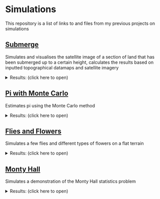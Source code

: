 # Simulations

This repository is a list of links to and files from my previous projects on simulations

## [Submerge](https://github.com/EgeEken/Submerge)

Simulates and visualises the satellite image of a section of land that has been submerged up to a certain height, calculates the results based on inputted topographical datamaps and satellite imagery

<details><summary>Results: (click here to open)</summary>
<p>

https://user-images.githubusercontent.com/96302110/165179413-d00621f2-f9c8-45e8-a18f-3119ed977873.mp4

https://user-images.githubusercontent.com/96302110/165179431-fbcc2169-23e5-49f7-b248-52f653ddb8e2.mp4

</p>
</details>


## [Pi with Monte Carlo](https://github.com/EgeEken/Pi-with-Monte-Carlo)

Estimates pi using the Monte Carlo method

<details><summary>Results: (click here to open)</summary>
<p>

![image](https://user-images.githubusercontent.com/96302110/182940705-1b11cf3f-9c3b-45d0-bed0-26758a16e98d.png)

</p>
</details>


## [Flies and Flowers](https://github.com/EgeEken/Flies-and-Flowers)

Simulates a few flies and different types of flowers on a flat terrain

<details><summary>Results: (click here to open)</summary>
<p>

https://user-images.githubusercontent.com/96302110/206923993-c7099278-fc71-454a-b1d4-3ca254800599.mp4

</p>
</details>

## [Monty Hall](https://github.com/EgeEken/MontyHall)

Simulates a demonstration of the Monty Hall statistics problem

<details><summary>Results: (click here to open)</summary>
<p>

![image](https://user-images.githubusercontent.com/96302110/165194877-3090f710-3c5d-49b0-846d-86210266eeda.png)

![image](https://user-images.githubusercontent.com/96302110/165194957-282b3e03-b276-45b0-96e3-b0dea0735fe0.png)

</p>
</details>
